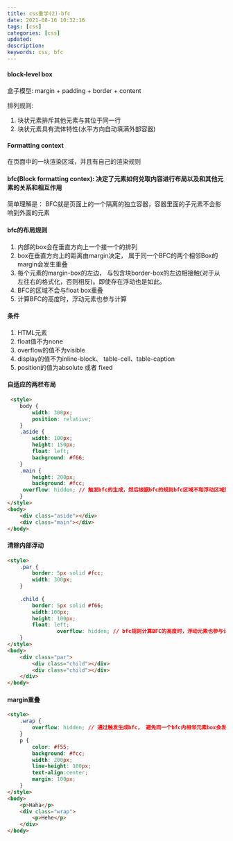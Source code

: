 ```yaml
---
title: css重学(2)-bfc
date: 2021-08-16 10:32:16
tags: [css]
categories: [css]
updated:
description:
keywords: css, bfc
---
```

#### block-level box

盒子模型: margin + padding + border + content

排列规则:

1. 块状元素排斥其他元素与其位于同一行
2. 块状元素具有流体特性(水平方向自动填满外部容器)

#### Formatting context

在页面中的一块渲染区域，并且有自己的渲染规则

#### bfc(Block formatting contex): 决定了元素如何兑取内容进行布局以及和其他元素的关系和相互作用

简单理解是： BFC就是页面上的一个隔离的独立容器，容器里面的子元素不会影响到外面的元素

#### bfc的布局规则

1. 内部的box会在垂直方向上一个接一个的排列
2. box在垂直方向上的距离由margin决定， 属于同一个BFC的两个相邻Box的margin会发生重叠
3. 每个元素的margin-box的左边， 与包含块border-box的左边相接触(对于从左往右的格式化，否则相反)。即使存在浮动也是如此。
4. BFC的区域不会与float box重叠
5. 计算BFC的高度时，浮动元素也参与计算

#### 条件

1. HTML元素
2. float值不为none
3. overflow的值不为visible
4. display的值不为inline-block、 table-cell、table-caption
5. position的值为absolute 或者 fixed

#### 自适应的两栏布局

```html
 <style>
    body {
        width: 300px;
        position: relative;
    }
    .aside {
        width: 100px;
        height: 150px;
        float: left;
        background: #f66;
    }
    .main {
        height: 200px;
        background: #fcc;
     overflow: hidden; // 触发bfc的生成，然后根据bfc的规则bfc区域不和浮动区域重叠
    }
</style>
<body>
    <div class="aside"></div>
    <div class="main"></div>
</body>
```

#### 清除内部浮动

```html
<style>
    .par {
        border: 5px solid #fcc;
        width: 300px;
    }
 
    .child {
        border: 5px solid #f66;
        width:100px;
        height: 100px;
        float: left;
				overflow: hidden; // bfc规则计算BFC的高度时，浮动元素也参与计算,
    }
</style>
<body>
    <div class="par">
        <div class="child"></div>
        <div class="child"></div>
    </div>
</body>
```

#### margin重叠

```html
<style>
    .wrap {
        overflow: hidden; // 通过触发生成bfc， 避免同一个bfc内相邻元素box会发生margin重叠
    }
    p {
        color: #f55;
        background: #fcc;
        width: 200px;
        line-height: 100px;
        text-align:center;
        margin: 100px;
    }
</style>
<body>
    <p>Haha</p>
    <div class="wrap">
        <p>Hehe</p>
    </div>
</body>
```
